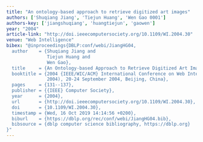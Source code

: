 ```yaml
---
title: "An ontology-based approach to retrieve digitized art images"
authors: ['Shuqiang Jiang', 'Tiejun Huang', 'Wen Gao 0001']
authors-key: ['jiangshuqiang', 'huangtiejun', 'gaowen']
year: "2004"
article-link: "http://doi.ieeecomputersociety.org/10.1109/WI.2004.30"
venue: "Web Intelligence"
bibex: "@inproceedings{DBLP:conf/webi/JiangHG04,
  author    = {Shuqiang Jiang and
               Tiejun Huang and
               Wen Gao},
  title     = {An Ontology-based Approach to Retrieve Digitized Art Images},
  booktitle = {2004 {IEEE/WIC/ACM} International Conference on Web Intelligence {(WI}
               2004), 20-24 September 2004, Beijing, China},
  pages     = {131--137},
  publisher = {{IEEE} Computer Society},
  year      = {2004},
  url       = {http://doi.ieeecomputersociety.org/10.1109/WI.2004.30},
  doi       = {10.1109/WI.2004.30},
  timestamp = {Wed, 16 Oct 2019 14:14:56 +0200},
  biburl    = {https://dblp.org/rec/conf/webi/JiangHG04.bib},
  bibsource = {dblp computer science bibliography, https://dblp.org}
}"
---
```

